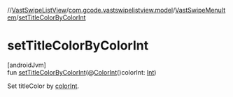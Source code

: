 //[VastSwipeListView](../../../index.md)/[com.gcode.vastswipelistview.model](../index.md)/[VastSwipeMenuItem](index.md)/[setTitleColorByColorInt](set-title-color-by-color-int.md)

# setTitleColorByColorInt

[androidJvm]\
fun [setTitleColorByColorInt](set-title-color-by-color-int.md)(@[ColorInt](https://developer.android.com/reference/kotlin/androidx/annotation/ColorInt.html)()colorInt: [Int](https://kotlinlang.org/api/latest/jvm/stdlib/kotlin/-int/index.html))

Set titleColor by [colorInt](set-title-color-by-color-int.md).
